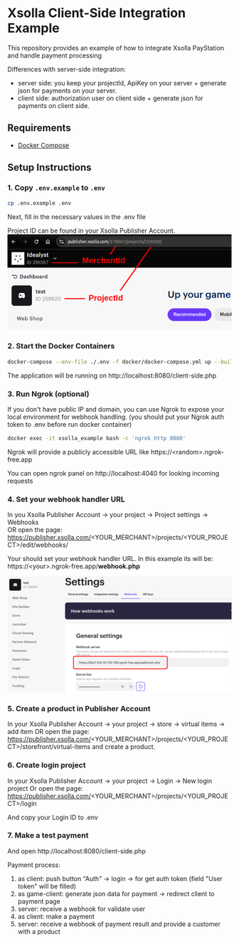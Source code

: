 # Xsolla Client-Side Integration Example

This repository provides an example of how to integrate Xsolla PayStation and handle payment processing

Differences with server-side integration:
* server side: you keep your projectId, ApiKey on your server + generate json for payments on your server.
* client side: authorization user on client side + generate json for payments on client side.


## Requirements
- [Docker Compose](https://docs.docker.com/compose/install/)

## Setup Instructions

### 1. Copy `.env.example` to `.env`
```bash
cp .env.example .env
```
Next, fill in the necessary values in the .env file

Project ID can be found in your Xsolla Publisher Account.
![screenshot](doc/img/where-id.png)

### 2. Start the Docker Containers
```bash
docker-compose --env-file ./.env -f docker/docker-compose.yml up --build
```
The application will be running on http://localhost:8080/client-side.php

### 3. Run Ngrok (optional)
If you don't have public IP and domain, you can use Ngrok to expose your local environment for webhook handling. (you should put your Ngrok auth token to .env before run docker container)

```bash
docker exec -it xsolla_example bash -c 'ngrok http 8080'
```
Ngrok will provide a publicly accessible URL like https://<random\>.ngrok-free.app 

You can open ngrok panel on http://localhost:4040 for looking incoming requests

### 4. Set your webhook handler URL
In you Xsolla Publisher Account -> your project -> Project settings -> Webhooks  
OR open the page: https://publisher.xsolla.com/<YOUR_MERCHANT>/projects/<YOUR_PROJECT>/edit/webhooks/

Your should set your webhook handler URL. 
In this example its will be: https://<your\>.ngrok-free.app/**webhook.php**

![screenshot](doc/img/where-put-webhook.png)

### 5. Create a product in Publisher Account
In your Xsolla Publisher Account -> your project -> store -> virtual items -> add item
OR open the page: https://publisher.xsolla.com/<YOUR_MERCHANT>/projects/<YOUR_PROJECT>/storefront/virtual-items
and create a product.

### 6. Create login project
In your Xsolla Publisher Account -> your project -> Login -> New login project
Or open the page: https://publisher.xsolla.com/<YOUR_MERCHANT>/projects/<YOUR_PROJECT>/login

And copy your Login ID to .env

### 7. Make a test payment
And open http://localhost:8080/client-side.php

Payment process:
1. as client: push button "Auth" -> login -> for get auth token (field "User token" will be filled)
2. as game-client: generate json data for payment -> redirect client to payment page
3. server: receive a webhook for validate user
4. as client: make a payment
5. server: receive a webhook of payment result and provide a customer with a product
